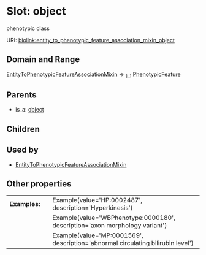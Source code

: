 
# Slot: object


phenotypic class

URI: [biolink:entity_to_phenotypic_feature_association_mixin_object](https://w3id.org/biolink/vocab/entity_to_phenotypic_feature_association_mixin_object)


## Domain and Range

[EntityToPhenotypicFeatureAssociationMixin](EntityToPhenotypicFeatureAssociationMixin.md) &#8594;  <sub>1..1</sub> [PhenotypicFeature](PhenotypicFeature.md)

## Parents

 *  is_a: [object](object.md)

## Children


## Used by

 * [EntityToPhenotypicFeatureAssociationMixin](EntityToPhenotypicFeatureAssociationMixin.md)

## Other properties

|  |  |  |
| --- | --- | --- |
| **Examples:** | | Example(value='HP:0002487', description='Hyperkinesis') |
|  | | Example(value='WBPhenotype:0000180', description='axon morphology variant') |
|  | | Example(value='MP:0001569', description='abnormal circulating bilirubin level') |

